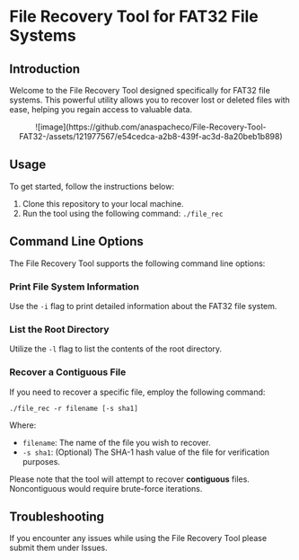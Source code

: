 # File Recovery Tool for FAT32 File Systems

## Introduction

Welcome to the File Recovery Tool designed specifically for FAT32 file systems. This powerful utility allows you to recover lost or deleted files with ease, helping you regain access to valuable data.

<p align="center">
 ![image](https://github.com/anaspacheco/File-Recovery-Tool-FAT32-/assets/121977567/e54cedca-a2b8-439f-ac3d-8a20beb1b898) 
</p> 

## Usage

To get started, follow the instructions below:

1. Clone this repository to your local machine.
2. Run the tool using the following command: `./file_rec`

## Command Line Options

The File Recovery Tool supports the following command line options:

### Print File System Information

Use the `-i` flag to print detailed information about the FAT32 file system.

### List the Root Directory

Utilize the `-l` flag to list the contents of the root directory.

### Recover a Contiguous File

If you need to recover a specific file, employ the following command:

```
./file_rec -r filename [-s sha1]
```

Where:
- `filename`: The name of the file you wish to recover.
- `-s sha1`: (Optional) The SHA-1 hash value of the file for verification purposes.

Please note that the tool will attempt to recover **contiguous** files. Noncontiguous would require brute-force iterations. 

## Troubleshooting

If you encounter any issues while using the File Recovery Tool please submit them under Issues. 
